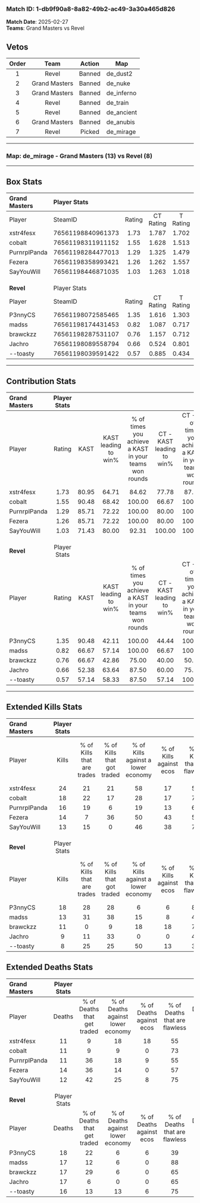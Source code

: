 ### Match ID: 1-db9f90a8-8a82-49b2-ac49-3a30a465d826  
**Match Date**: 2025-02-27  
**Teams**: Grand Masters vs Revel  

## Vetos  

| Order | Team | Action | Map |
| :---: | :--: | :----: | --- |
| 1 | Revel | Banned | de_dust2 |
| 2 | Grand Masters | Banned | de_nuke |
| 3 | Grand Masters | Banned | de_inferno |
| 4 | Revel | Banned | de_train |
| 5 | Revel | Banned | de_ancient |
| 6 | Grand Masters | Banned | de_anubis |
| 7 | Revel | Picked | de_mirage |

---  

### **Map**: de_mirage - Grand Masters (13) vs Revel (8)  
---  

## Box Stats  

| **Grand Masters** | Player Stats      |        |           |          |       |       |       |         |        |      |     |
| :- | :- | :-: | :-: | :-: | :-: | :-: | :-: | :-: | :-: | :-: | :-: |
| Player            | SteamID           | Rating | CT Rating | T Rating | KAST  |  ADR  | Kills | Assists | Deaths | K/D  | HS% |
| xstr4fesx         | 76561198840961373 |  1.73  |   1.787   |  1.702   | 80.95 | 106.3 |  24   |    5    |   11   | 2.18 | 37  |
| cobalt            | 76561198311911152 |  1.55  |   1.628   |  1.513   | 90.48 | 101.6 |  18   |    9    |   11   | 1.64 | 66  |
| PurnrplPanda      | 76561198284477013 |  1.29  |   1.325   |  1.479   | 85.71 | 63.8  |  16   |    4    |   11   | 1.45 | 50  |
| Fezera            | 76561198358993421 |  1.26  |   1.262   |  1.557   | 85.71 | 94.9  |  14   |   10    |   14   | 1.00 | 85  |
| SayYouWill        | 76561198446871035 |  1.03  |   1.263   |  1.018   | 71.43 | 60.1  |  13   |    5    |   12   | 1.08 | 30  |
|                   |                   |        |           |          |       |       |       |         |        |      |     |
|                   |                   |        |           |          |       |       |       |         |        |      |     |
|                   |                   |        |           |          |       |       |       |         |        |      |     |
| **Revel**         | Player Stats      |        |           |          |       |       |       |         |        |      |     |
| Player            | SteamID           | Rating | CT Rating | T Rating | KAST  |  ADR  | Kills | Assists | Deaths | K/D  | HS% |
| P3nnyCS           | 76561198072585465 |  1.35  |   1.616   |  1.303   | 90.48 | 100.5 |  18   |    5    |   18   | 1.00 | 66  |
| madss             | 76561198174431453 |  0.82  |   1.087   |  0.717   | 66.67 | 51.9  |  13   |    1    |   17   | 0.76 | 76  |
| brawckzz          | 76561198287531107 |  0.76  |   1.157   |  0.712   | 66.67 | 54.5  |  11   |    4    |   17   | 0.65 | 27  |
| Jachro            | 76561198089558794 |  0.66  |   0.524   |  0.801   | 52.38 | 75.0  |   9   |    7    |   17   | 0.53 | 44  |
| --toasty          | 76561198039591422 |  0.57  |   0.885   |  0.434   | 57.14 | 45.6  |   8   |    5    |   16   | 0.50 | 62  |
---  

## Contribution Stats  

| **Grand Masters** | Player Stats |       |                      |                                                        |                           |                                                             |                          |                                                            |
| :- | :-: | :-: | :-: | :-: | :-: | :-: | :-: | :-: |
| Player            |    Rating    | KAST  | KAST leading to win% | % of times you achieve a KAST in your teams won rounds | CT - KAST leading to win% | CT - % of times you achieve a KAST in your teams won rounds | T - KAST leading to win% | T - % of times you achieve a KAST in your teams won rounds |
| xstr4fesx         |     1.73     | 80.95 |        64.71         |                         84.62                          |           77.78           |                            87.50                            |          50.00           |                           80.00                            |
| cobalt            |     1.55     | 90.48 |        68.42         |                         100.00                         |           66.67           |                           100.00                            |          71.43           |                           100.00                           |
| PurnrplPanda      |     1.29     | 85.71 |        72.22         |                         100.00                         |           80.00           |                           100.00                            |          62.50           |                           100.00                           |
| Fezera            |     1.26     | 85.71 |        72.22         |                         100.00                         |           80.00           |                           100.00                            |          62.50           |                           100.00                           |
| SayYouWill        |     1.03     | 71.43 |        80.00         |                         92.31                          |          100.00           |                           100.00                            |          57.14           |                           80.00                            |
|                   |              |       |                      |                                                        |                           |                                                             |                          |                                                            |
|                   |              |       |                      |                                                        |                           |                                                             |                          |                                                            |
|                   |              |       |                      |                                                        |                           |                                                             |                          |                                                            |
| **Revel**         | Player Stats |       |                      |                                                        |                           |                                                             |                          |                                                            |
| Player            |    Rating    | KAST  | KAST leading to win% | % of times you achieve a KAST in your teams won rounds | CT - KAST leading to win% | CT - % of times you achieve a KAST in your teams won rounds | T - KAST leading to win% | T - % of times you achieve a KAST in your teams won rounds |
| P3nnyCS           |     1.35     | 90.48 |        42.11         |                         100.00                         |           44.44           |                           100.00                            |          40.00           |                           100.00                           |
| madss             |     0.82     | 66.67 |        57.14         |                         100.00                         |           66.67           |                           100.00                            |          50.00           |                           100.00                           |
| brawckzz          |     0.76     | 66.67 |        42.86         |                         75.00                          |           40.00           |                            50.00                            |          44.44           |                           100.00                           |
| Jachro            |     0.66     | 52.38 |        63.64         |                         87.50                          |           60.00           |                            75.00                            |          66.67           |                           100.00                           |
| --toasty          |     0.57     | 57.14 |        58.33         |                         87.50                          |           57.14           |                           100.00                            |          60.00           |                           75.00                            |
---  

## Extended Kills Stats  

| **Grand Masters** | Player Stats |                            |                            |                                    |                         |                              |                                 |                                       |                    |           |
| :- | :-: | :-: | :-: | :-: | :-: | :-: | :-: | :-: | :-: | :-: |
| Player            |    Kills     | % of Kills that are trades | % of Kills that got traded | % of Kills against a lower economy | % of Kills against ecos | % of Kills that are flawless | % of Kills that are close duels | % of Kills that are assisted by flash | Pistol Round Kills | AWP Kills |
| xstr4fesx         |      24      |             21             |             21             |                 58                 |           17            |              58              |                0                |                   0                   |         2          |     0     |
| cobalt            |      18      |             22             |             17             |                 28                 |           17            |              72              |                6                |                   6                   |         1          |     1     |
| PurnrplPanda      |      16      |             19             |             6              |                 19                 |           13            |              63              |               19                |                   0                   |         1          |     0     |
| Fezera            |      14      |             7              |             36             |                 50                 |           43            |              57              |               14                |                   7                   |         3          |     0     |
| SayYouWill        |      13      |             15             |             0              |                 46                 |           38            |              77              |                0                |                   0                   |         1          |     2     |
|                   |              |                            |                            |                                    |                         |                              |                                 |                                       |                    |           |
|                   |              |                            |                            |                                    |                         |                              |                                 |                                       |                    |           |
|                   |              |                            |                            |                                    |                         |                              |                                 |                                       |                    |           |
| **Revel**         | Player Stats |                            |                            |                                    |                         |                              |                                 |                                       |                    |           |
| Player            |    Kills     | % of Kills that are trades | % of Kills that got traded | % of Kills against a lower economy | % of Kills against ecos | % of Kills that are flawless | % of Kills that are close duels | % of Kills that are assisted by flash | Pistol Round Kills | AWP Kills |
| P3nnyCS           |      18      |             28             |             28             |                 6                  |            6            |              89              |               11                |                   6                   |         3          |     0     |
| madss             |      13      |             31             |             38             |                 15                 |            8            |              46              |                0                |                   8                   |         2          |     0     |
| brawckzz          |      11      |             0              |             9              |                 18                 |           18            |              73              |                0                |                   9                   |         0          |     6     |
| Jachro            |      9       |             11             |             33             |                 0                  |            0            |              44              |               11                |                  11                   |         0          |     0     |
| --toasty          |      8       |             25             |             25             |                 50                 |           13            |              38              |               13                |                   0                   |         1          |     0     |
## Extended Deaths Stats  

| **Grand Masters** | Player Stats |                             |                                   |                          |                               |                            |                           |               |
| :- | :-: | :-: | :-: | :-: | :-: | :-: | :-: | :-: |
| Player            |    Deaths    | % of Deaths that get traded | % of Deaths against lower economy | % of Deaths against ecos | % of Deaths that are flawless | % of Deaths that are close | % of Deaths while blinded | Deaths to AWP |
| xstr4fesx         |      11      |              9              |                18                 |            18            |              55               |             9              |             0             |       2       |
| cobalt            |      11      |              9              |                 9                 |            0             |              73               |             0              |             0             |       1       |
| PurnrplPanda      |      11      |             36              |                18                 |            9             |              55               |             9              |             0             |       1       |
| Fezera            |      14      |             36              |                14                 |            0             |              57               |             7              |            21             |       1       |
| SayYouWill        |      12      |             42              |                25                 |            8             |              75               |             8              |             8             |       1       |
|                   |              |                             |                                   |                          |                               |                            |                           |               |
|                   |              |                             |                                   |                          |                               |                            |                           |               |
|                   |              |                             |                                   |                          |                               |                            |                           |               |
| **Revel**         | Player Stats |                             |                                   |                          |                               |                            |                           |               |
| Player            |    Deaths    | % of Deaths that get traded | % of Deaths against lower economy | % of Deaths against ecos | % of Deaths that are flawless | % of Deaths that are close | % of Deaths while blinded | Deaths to AWP |
| P3nnyCS           |      18      |             22              |                 6                 |            6             |              39               |             22             |             6             |       1       |
| madss             |      17      |             12              |                 6                 |            0             |              88               |             0              |             0             |       1       |
| brawckzz          |      17      |             29              |                 6                 |            0             |              65               |             6              |             6             |       0       |
| Jachro            |      17      |              6              |                 0                 |            0             |              65               |             6              |             0             |       0       |
| --toasty          |      16      |             13              |                13                 |            6             |              75               |             0              |             0             |       1       |
